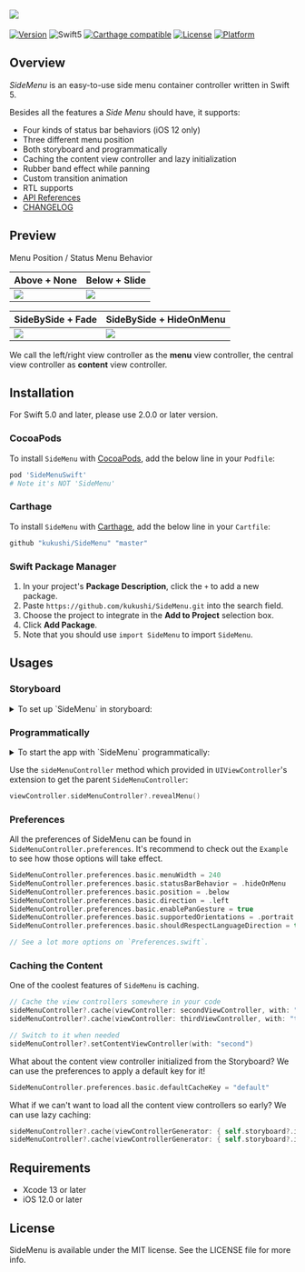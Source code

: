 # ![](https://github.com/kukushi/SideMenu/blob/develop/Images/Logo.png?raw=true)

[![Version](https://img.shields.io/cocoapods/v/SideMenuSwift.svg?style=flat-square)](http://cocoapods.org/pods/SideMenuSwift)
![Swift5](https://img.shields.io/badge/Swift-5.0-orange.svg?style=flat%22)
[![Carthage compatible](https://img.shields.io/badge/Carthage-compatible-4BC51D.svg?style=flat-square)](https://github.com/Carthage/Carthage)
[![License](https://img.shields.io/cocoapods/l/SideMenuSwift.svg?style=flat-square)](http://cocoapods.org/pods/SideMenuSwift)
[![Platform](https://img.shields.io/cocoapods/p/SideMenuSwift.svg?style=flat-square)](http://cocoapods.org/pods/SideMenuSwift)

## Overview

*SideMenu* is an easy-to-use side menu container controller written in Swift 5.

Besides all the features a *Side Menu* should have, it supports:

- Four kinds of status bar behaviors (iOS 12 only)
- Three different menu position
- Both storyboard and programmatically
- Caching the content view controller and lazy initialization
- Rubber band effect while panning
- Custom transition animation
- RTL supports
- [API References](https://kukushi.github.io/SideMenu/documentation/sidemenu/)
- [CHANGELOG](https://github.com/kukushi/SideMenu/blob/master/CHANGELOG.md)

## Preview

Menu Position / Status Menu Behavior

| Above + None | Below + Slide |
| --- | --- |
| ![](https://raw.githubusercontent.com/kukushi/SideMenu/master/Images/Above%2BNone.gif) | ![](https://raw.githubusercontent.com/kukushi/SideMenu/master/Images/Below%2BSlide.gif) |

| SideBySide + Fade | SideBySide + HideOnMenu |
| --- | --- |
| ![](https://raw.githubusercontent.com/kukushi/SideMenu/master/Images/SideBySide%2BFade.gif) | ![](https://raw.githubusercontent.com/kukushi/SideMenu/master/Images/SideBySide%2BHideOnMenu.gif) |

We call the left/right view controller as the **menu** view controller, the central view controller as **content** view controller.

## Installation

For Swift 5.0 and later, please use 2.0.0 or later version.

### CocoaPods

To install `SideMenu` with [CocoaPods](http://cocoapods.org/), add the below line in your `Podfile`:

```ruby
pod 'SideMenuSwift'
# Note it's NOT 'SideMenu'
```
### Carthage

To install `SideMenu` with [Carthage](https://github.com/Carthage/Carthage), add the below line in your `Cartfile`:

```bash
github "kukushi/SideMenu" "master"
```

### Swift Package Manager

1. In your project's **Package Description**, click the `+` to add a new package.
2. Paste `https://github.com/kukushi/SideMenu.git` into the search field.
3. Choose the project to integrate in the **Add to Project** selection box.
4. Click **Add Package**.
5. Note that you should use `import SideMenu` to import `SideMenu`.

## Usages

### Storyboard

<details>
<summary>
To set up `SideMenu` in storyboard:
</summary>


1. Open the view controller's *Identity inspector*. Change its **Class** to `SideMenuController` and **Module** to `SideMenuSwift`.
2. Set up the menu view controller and the initial content view controller in your Storyboard. Add a **Custom** segue from the `SideMenuController` to each of them.
    - Change the menu segue's identifier to `SideMenu.Menu`, **Class** to `SideMenuSegue` and **Module** to `SideMenuSwift`.
    - Change the content segue's identifier to `SideMenu.Content`, **Class** to `SideMenuSegue` and **Module** to `SideMenuSwift`.
4. (Optional) If you want to use custom segue identifier:
   - Open the `SideMenuController`'s *Attribute inspector*.
   - In the **Side Menu Controller** section, modify the *Content SegueID/Menu SegueID* to the desired value and change the corresponding segue's identifier.
5. It's done. Check [this screenshot](https://github.com/kukushi/SideMenu/blob/develop/Images/StoryboardSample.png?raw=true) a for clear view.
</details>

### Programmatically

<details>
<summary>
To start the app with `SideMenu` programmatically:
</summary>

```swift
import UIKit
import SideMenuSwift
// If you are using Carthage, uses `import SideMenu`

@UIApplicationMain
class AppDelegate: UIResponder, UIApplicationDelegate {

    var window: UIWindow?

    @objc func applicationDidFinishLaunching(_ application: UIApplication) {
        let contentViewController = ...
        let menuViewController = ...

        window = UIWindow(frame: UIScreen.main.bounds)
        window?.rootViewController = SideMenuController(contentViewController: contentViewController, 
        menuViewController: menuViewController)
        
        window?.makeKeyAndVisible()
        return true
    }
}
```
</details>

Use the `sideMenuController` method which provided in `UIViewController`'s extension to get the parent `SideMenuController`:

```swift
viewController.sideMenuController?.revealMenu()
```

### Preferences

All the preferences of SideMenu can be found in `SideMenuController.preferences`. It's recommend to check out the `Example` to see how those options will take effect.

```swift
SideMenuController.preferences.basic.menuWidth = 240
SideMenuController.preferences.basic.statusBarBehavior = .hideOnMenu
SideMenuController.preferences.basic.position = .below
SideMenuController.preferences.basic.direction = .left
SideMenuController.preferences.basic.enablePanGesture = true
SideMenuController.preferences.basic.supportedOrientations = .portrait
SideMenuController.preferences.basic.shouldRespectLanguageDirection = true

// See a lot more options on `Preferences.swift`.
```

### Caching the Content

One of the coolest features of `SideMenu` is caching. 

```swift
// Cache the view controllers somewhere in your code
sideMenuController?.cache(viewController: secondViewController, with: "second")
sideMenuController?.cache(viewController: thirdViewController, with: "third")

// Switch to it when needed
sideMenuController?.setContentViewController(with: "second")
```

What about the content view controller initialized from the Storyboard? We can use the preferences to apply a default key for it!

```swift
SideMenuController.preferences.basic.defaultCacheKey = "default"
```

What if we can't want to load all the content view controllers so early? We can use lazy caching:

```Swift
sideMenuController?.cache(viewControllerGenerator: { self.storyboard?.instantiateViewController(withIdentifier: "SecondViewController") }, with: "second")
sideMenuController?.cache(viewControllerGenerator: { self.storyboard?.instantiateViewController(withIdentifier: "ThirdViewController") }, with: "third")
```

## Requirements

- Xcode 13 or later
- iOS 12.0 or later

## License

SideMenu is available under the MIT license. See the LICENSE file for more info.

